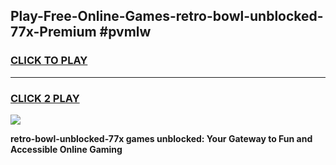 
## Play-Free-Online-Games-retro-bowl-unblocked-77x-Premium #pvmlw
<h3>
<a href="https://premium.freeplayer.one?title=retro-bowl-unblocked-77x&ref=8M">CLICK TO PLAY</a></h3>
<hr>

<h3>
<a href="https://premium.freeplayer.one?title=retro-bowl-unblocked-77x&ref=8M">CLICK 2 PLAY</a>
  
</h3>

<a href="https://premium.freeplayer.one?title=retro-bowl-unblocked-77x&ref=8M"><img src="https://clearcache.store/games.png"></a>


**retro-bowl-unblocked-77x games unblocked: Your Gateway to Fun and Accessible Online Gaming**
